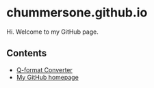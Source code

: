 # chummersone.github.io

Hi. Welcome to my GitHub page.

## Contents
- [Q-format Converter](/qformat.html)
- [My GitHub homepage](https://github.com/chummersone)
